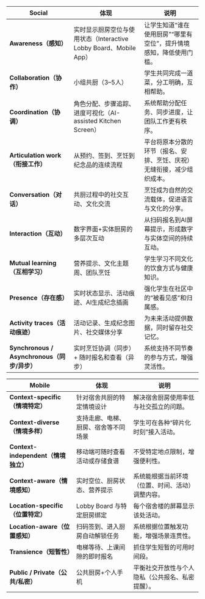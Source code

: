 | Social                                            | 体现                                                              | 说明                                                                   |
| ------------------------------------------------- | ----------------------------------------------------------------- | ---------------------------------------------------------------------- |
| **Awareness（感知）**                       | 实时显示厨房空位与使用状态（Interactive Lobby Board、Mobile App） | 让学生知道“谁在使用厨房”“哪里有空位”，提升情境感知，降低使用门槛。 |
| **Collaboration（协作）**                   | 小组共厨（3–5人）                                                | 学生共同完成一道菜，分工明确，互相帮助。                               |
| **Coordination（协调）**                    | 角色分配、步骤追踪、进度可视化（AI-assisted Kitchen Screen）      | 系统帮助分配任务、同步进度，让团队工作更有秩序。                       |
| **Articulation work（衔接工作）**           | 从预约、签到、烹饪到纪念品的连续流程                              | 平台将原本分散的环节（报名、安排、烹饪、庆祝）无缝衔接，减少组织成本。 |
| **Conversation（对话）**                    | 共厨过程中的社交互动、文化交流                                    | 烹饪成为自然的交流载体，促进语言与文化的分享。                         |
| **Interaction（互动）**                     | 数字界面+实体厨房的多层次互动                                     | 从扫码报名到AI屏幕提示，形成数字与实体空间的持续互动。                 |
| **Mutual learning（互相学习）**             | 营养提示、文化主题周、团队烹饪                                    | 学生学习不同文化的饮食方式与健康知识。                                 |
| **Presence（存在感）**                      | 实时状态显示、活动痕迹、AI生成纪念插画                            | 强化学生在社区中的“被看见感”和归属感。                               |
| **Activity traces（活动痕迹）**             | 活动记录、生成纪念图片、社交媒体分享                              | 为未来活动提供数据，同时留存社交记忆。                                 |
| **Synchronous / Asynchronous（同步/异步）** | 实时烹饪协调（同步）+ 随时报名和查看（异步）                      | 系统支持不同节奏的参与方式，增强灵活性。                               |

| Mobile                                    | 体现                                 | 说明                                             |
| ----------------------------------------- | ------------------------------------ | ------------------------------------------------ |
| **Context-specific（情境特定）**    | 针对宿舍共厨的特定情境设计           | 解决宿舍厨房使用率低与社交孤立的问题。           |
| **Context-diverse（情境多样）**     | 支持走廊、电梯、厨房、宿舍等不同场景 | 学生可在各种“碎片化时刻”接入活动。             |
| **Context-independent（情境独立）** | 移动端可随时查看活动或存储食谱       | 不受特定地点限制，增强便利性。                   |
| **Context-aware（情境感知）**       | 实时空位、厨房状态、营养提示         | 系统能根据当前环境（位置、时间、活动）调整内容。 |
| **Location-specific（位置特定）**   | Lobby Board 与特定厨房绑定           | 每个宿舍楼的屏幕显示该处活动。                   |
| **Location-aware（位置感知）**      | 扫码签到、进入厨房自动解锁任务       | 系统根据位置触发功能，增强场景连贯性。           |
| **Transience（短暂性）**            | 电梯等待、上课间隙的即时报名         | 抓住学生短暂的可用时间段。                       |
| **Public / Private（公共/私密）**   | 公共厨房+个人手机                    | 平衡社交开放性与个人隐私（公共报名、私密提醒）。 |
